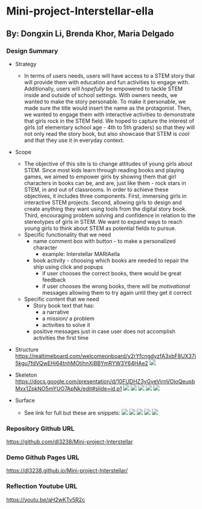 # Mini-project-Interstellar-ella
## By: Dongxin Li, Brenda Khor, Maria Delgado

### Design Summary
* Strategy
    * In terms of users needs, users will have access to a STEM story that will provide them with education and fun activities to engage with. Additionally, users will *hopefully* be empowered to tackle STEM inside and outside of school settings. With owners needs, we wanted to make the story personable. To make it personable, we made sure the title would insert the name as the protagonist. Then, we wanted to engage them with interactive activities to demonstrate that girls rock in the STEM field. We hoped to capture the interest of girls (of elementary school age - 4th to 5th graders) so that they will not only read the story book, but also showcase that STEM is *cool* and that they use it in everyday context.

* Scope
    * The objective of this site is to change attitudes of young girls about STEM. Since most kids learn through reading books and playing games, we aimed to empower girls by showing them that girl characters in books can be, and are, just like them - rock stars in STEM, in and out of classrooms. In order to achieve these objectives, it includes three components. First, immersing girls in interactive STEM projects. Second, allowing girls to design and create anything they want using tools from the digital story book. Third, encouraging problem solving and confidence in relation to the stereotypes of girls in STEM. We want to expand ways to reach young girls to think about STEM as potential fields to pursue.
    * Specific functionality that we need
        * name comment box with button - to make a personalized character
            * example: Interstellar MARIAella
        * book activity - choosing which books are needed to repair the ship using click and popups
            * if user chooses the correct books, there would be great feedback
            * if user chooses the wrong books, there will be *motivational* messages allowing them to try again until they get it correct
    * Specific content that we need
        * Story book text that has:
            * a narrative
            * a mission/ a problem
            * activities to solve it
         * positive messages just in case user does not accomplish activities the first time

* Structure
https://realtimeboard.com/welcomeonboard/y2rYfcngdyzfA3xbF8UX37j5kgu7fdVQwEHi64tnhMOtjhnXjBBYmRYW3Y64HAe2
  ![](https://i.imgur.com/Jb2PAcG.png)

* Skeleton
https://docs.google.com/presentation/d/10FUDHZ3yGveVirnVOioQeupbMxx1ZpkNO5mYUO7ApNk/edit#slide=id.p1
  ![](https://i.imgur.com/LJ8VGbP.png)
  ![](https://i.imgur.com/U5gBCGb.png)
  ![](https://i.imgur.com/rTwp86u.jpg)
  ![](https://i.imgur.com/k8I90ew.jpg)
  ![](https://i.imgur.com/S8OwWKQ.png)

* Surface
    * See link for full but these are snippets:
    ![](https://i.imgur.com/XN0N0eS.jpg)
    ![](https://i.imgur.com/fDB4MM5.jpg)
    ![](https://i.imgur.com/xYJKai1.jpg)
    ![](https://i.imgur.com/TECd6n5.png)
    ![](https://i.imgur.com/Z5PPbWr.jpg)

### Repository Github URL
https://github.com/dl3238/Mini-project-Interstellar

### Demo Github Pages URL
https://dl3238.github.io/Mini-project-Interstellar/

### Reflection Youtube URL
https://youtu.be/aH2wKTv5R2c
    
